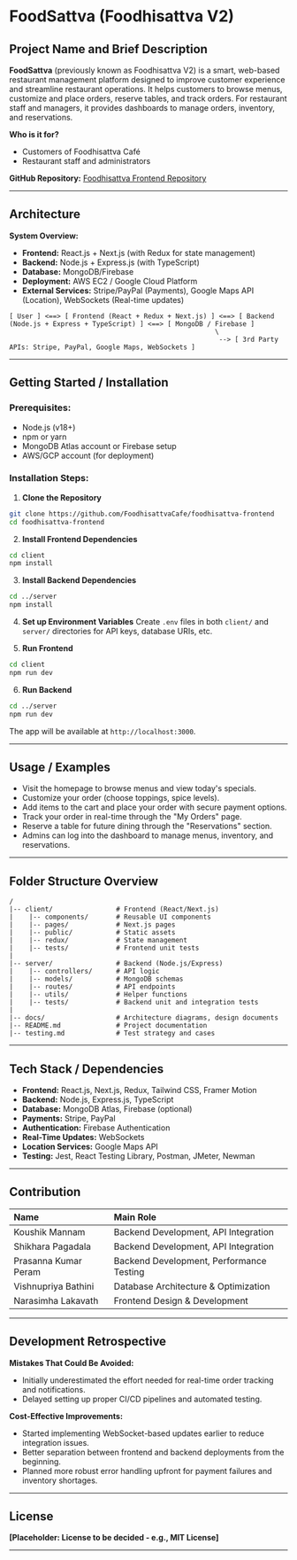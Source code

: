 
# FoodSattva (Foodhisattva V2)

## Project Name and Brief Description
**FoodSattva** (previously known as Foodhisattva V2) is a smart, web-based restaurant management platform designed to improve customer experience and streamline restaurant operations. It helps customers to browse menus, customize and place orders, reserve tables, and track orders. For restaurant staff and managers, it provides dashboards to manage orders, inventory, and reservations.

**Who is it for?**
- Customers of Foodhisattva Café
- Restaurant staff and administrators

**GitHub Repository:** [Foodhisattva Frontend Repository](https://github.com/FoodhisattvaCafe/foodhisattva-frontend)

---

## Architecture

**System Overview:**
- **Frontend:** React.js + Next.js (with Redux for state management)
- **Backend:** Node.js + Express.js (with TypeScript)
- **Database:** MongoDB/Firebase
- **Deployment:** AWS EC2 / Google Cloud Platform
- **External Services:** Stripe/PayPal (Payments), Google Maps API (Location), WebSockets (Real-time updates)

```
[ User ] <==> [ Frontend (React + Redux + Next.js) ] <==> [ Backend (Node.js + Express + TypeScript) ] <==> [ MongoDB / Firebase ]
                                                    \
                                                     --> [ 3rd Party APIs: Stripe, PayPal, Google Maps, WebSockets ]
```

---

## Getting Started / Installation

### Prerequisites:
- Node.js (v18+)
- npm or yarn
- MongoDB Atlas account or Firebase setup
- AWS/GCP account (for deployment)

### Installation Steps:

1. **Clone the Repository**
```bash
git clone https://github.com/FoodhisattvaCafe/foodhisattva-frontend
cd foodhisattva-frontend
```

2. **Install Frontend Dependencies**
```bash
cd client
npm install
```

3. **Install Backend Dependencies**
```bash
cd ../server
npm install
```

4. **Set up Environment Variables**
Create `.env` files in both `client/` and `server/` directories for API keys, database URIs, etc.

5. **Run Frontend**
```bash
cd client
npm run dev
```

6. **Run Backend**
```bash
cd ../server
npm run dev
```

The app will be available at `http://localhost:3000`.

---

## Usage / Examples

- Visit the homepage to browse menus and view today's specials.
- Customize your order (choose toppings, spice levels).
- Add items to the cart and place your order with secure payment options.
- Track your order in real-time through the "My Orders" page.
- Reserve a table for future dining through the "Reservations" section.
- Admins can log into the dashboard to manage menus, inventory, and reservations.

---

## Folder Structure Overview
```
/
|-- client/                # Frontend (React/Next.js)
|    |-- components/       # Reusable UI components
|    |-- pages/            # Next.js pages
|    |-- public/           # Static assets
|    |-- redux/            # State management
|    |-- tests/            # Frontend unit tests
|
|-- server/                # Backend (Node.js/Express)
|    |-- controllers/      # API logic
|    |-- models/           # MongoDB schemas
|    |-- routes/           # API endpoints
|    |-- utils/            # Helper functions
|    |-- tests/            # Backend unit and integration tests
|
|-- docs/                  # Architecture diagrams, design documents
|-- README.md              # Project documentation
|-- testing.md             # Test strategy and cases
```

---

## Tech Stack / Dependencies
- **Frontend:** React.js, Next.js, Redux, Tailwind CSS, Framer Motion
- **Backend:** Node.js, Express.js, TypeScript
- **Database:** MongoDB Atlas, Firebase (optional)
- **Payments:** Stripe, PayPal
- **Authentication:** Firebase Authentication
- **Real-Time Updates:** WebSockets
- **Location Services:** Google Maps API
- **Testing:** Jest, React Testing Library, Postman, JMeter, Newman

---

## Contribution

| Name                  | Main Role                             |
|:----------------------|:--------------------------------------|
| Koushik Mannam         | Backend Development, API Integration  |
| Shikhara Pagadala      | Backend Development, API Integration  |
| Prasanna Kumar Peram   | Backend Development, Performance Testing |
| Vishnupriya Bathini    | Database Architecture & Optimization |
| Narasimha Lakavath     | Frontend Design & Development         |

---

## Development Retrospective

**Mistakes That Could Be Avoided:**
- Initially underestimated the effort needed for real-time order tracking and notifications.
- Delayed setting up proper CI/CD pipelines and automated testing.

**Cost-Effective Improvements:**
- Started implementing WebSocket-based updates earlier to reduce integration issues.
- Better separation between frontend and backend deployments from the beginning.
- Planned more robust error handling upfront for payment failures and inventory shortages.

---

## License

**[Placeholder: License to be decided - e.g., MIT License]**

---
